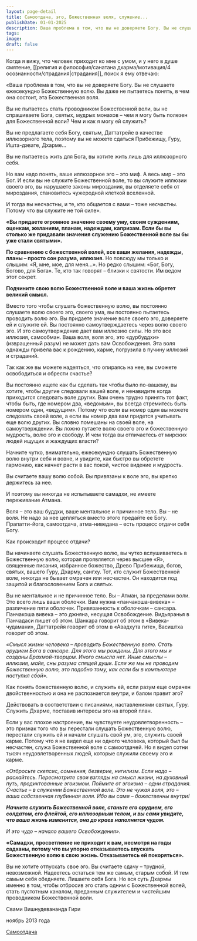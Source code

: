 ```yaml
---
layout: page-detail
title: Самоотдача, эго, Божественная воля, служение...
publishDate: 01-01-2025
description: Ваша проблема в том, что вы не доверяете Богу. Вы не слушаете ежесекундно Божественную волю. Вы даже не пытаетесь понять, в чем она состоит, эта Божественная воля.Вы не пытаетесь стать проводником Божественной воли, вы не спрашиваете Бога, святых, мудрых монахов – чем я могу быть полезен для Божественной воли? Чем и как я могу ей служить?
tags:
image:
draft: false
---
```

Когда я вижу, что человек приходит ко мне с умом, и у него в душе смятение, [[религия и философия/санатана дхарма/мотивация/4 осознанности/страдания|страдания]], поиск я ему отвечаю: 

«Ваша проблема в том, что вы не доверяете Богу. Вы не слушаете ежесекундно Божественную волю. Вы даже не пытаетесь понять, в чем она состоит, эта Божественная воля.

Вы не пытаетесь стать проводником Божественной воли, вы не спрашиваете Бога, святых, мудрых монахов – чем я могу быть полезен для Божественной воли? Чем и как я могу ей служить?

Вы не предлагаете себя Богу, святым, Даттатрейе в качестве иллюзорного тела, поэтому вы не можете сдаться Прибежищу, Гуру, Ишта-дэвате, Дхарме…

Вы не пытаетесь жить для Бога, вы хотите жить лишь для иллюзорного себя.

Но вам надо понять, ваше иллюзорное эго – это миф. А весь мир – это Бог. И если вы не служите Божественной воле, то вы служите иллюзии своего эго, вы нарушаете законы мироздания, вы отделяете себя от мироздания, становитесь чужеродной клеткой вселенной.

И тогда вы несчастны, и те, кто общается с вами – тоже несчастны. Потому что вы служите не той силе».

**«Вы придаете огромное значение своему уму, своим суждениям, оценкам, желаниям, планам, надеждам, капризам. Если бы вы столько же придавали значения служению Божественной воле вы бы уже стали святыми».**

**По сравнению с божественной волей, все ваши желания, надежды, планы – просто сон разума, иллюзия.** Но повсюду мы только и слышим: «Я, мне, мое, для меня...». Но редко слышим: «Бог, Богу, Богово, для Бога». Те, кто так говорят – близки к святости. Им ведом этот секрет.

**Подчините свою волю Божественной воле и ваша жизнь обретет великий смысл.**

Вместо того чтобы слушать божественную волю, вы постоянно слушаете волю своего эго, своего ума, вы постоянно пытаетесь проводить волю эго. Вы придаете значение воле своего эго, доверяете ей и служите ей. Вы постоянно самоутверждаетесь через волю своего эго. И это самоутверждение дает вам иллюзию силы. Но это все иллюзия, самообман. Ваша воля, воля эго, это «дурбуддхи» (извращенный разум) не может дать вам Освобождения. Эта воля однажды привела вас к рождению, карме, погрузила в пучину иллюзий и страданий. 

Так как же вы можете надеяться, что опираясь на нее, вы сможете освободиться и обрести счастье? 

Вы постоянно ищете как бы сделать так чтобы было по-вашему, вы хотите, чтобы другие следовали вашей воле, и ненавидите когда приходится следовать воле других. Вам очень трудно принять тот факт, чтобы быть, где номером два, «ведомым», вы всегда стремитесь быть номером один, «ведущим». Потому что если вы номер один вы можете следовать своей воле, а если вы номер два вам придется учитывать еще волю других. Вы словно помешаны на своей воле, на самоутверждении. Вы ложно путаете волю своего эго и божественную мудрость, волю эго и свободу. И чем тогда вы отличаетесь от мирских людей ищущих и жаждущих власти?

Начните чутко, внимательно, ежесекундно слушать Божественную волю внутри себя и вовне, и увидите, как быстро вы обретете гармонию, как начнет расти в вас покой, чистое видение и мудрость.

Вы считаете вашу волю собой. Вы привязаны к воле эго, вы крепко держитесь за нее.

И поэтому вы никогда не испытываете самадхи, не имеете переживание Атмана.

Воля – это ваш буддхи, ваше ментальное и причинное тело. Вы – не воля. Не надо за нее цепляться вместо этого предайте ее Богу. Прапатти-йога, самоотдача, атма-ниведана – есть процесс отдачи себя Богу.

Как происходит процесс отдачи?

Вы начинаете слушать Божественную волю, вы чутко вслушиваетесь в Божественную волю, которая проявляется через высшее «Я», священные писания, избранное божество, Древо Прибежища, богов, святых, вашего Гуру, Дхарму, сангху. Тот, кто служит Божественной воле, никогда не бывает омрачен или несчастен. Он находится под защитой и благословением Бога и святых.

Вы не ментальное и не причинное тело. Вы – Атман, за пределами воли. Это всего лишь ваши оболочки. Вам нужна «панчакоша-вивека» – различение пяти оболочек. Привязанность к оболочкам – сансара. Панчакоша вивека – это джняна, несущая Освобождение. Видьяранья в Панчадаси пишет об этом. Шанкара говорит об этом в «Вивека-чудамани», Даттатрейя говорит об этом в «Авадхута гите», Васиштха говорит об этом.

_«Смысл жизни человека – проводить Божественную волю. Стать орудием Бога в сансаре. Для этого мы рождены. Для этого мы и созданы Брахмой-творцом. Иного смысла нет. Иные смыслы – иллюзия, майя, сны разума спящей души. Если же мы не проводим Божественную волю, это подобно тому, как если бы в компьютере наступил сбой»._

Как понять божественную волю, и служить ей, если разум еще омрачен двойственностью и она не распознается внутри, и балом правит эго? 

Действовать в соответствии с писаниями, наставлениями святых, Гуру. Служить Дхарме, поставив интересы эго на второй план.

Если у вас плохое настроение, вы чувствуете неудовлетворенность – это признак того что вы перестали слушать Божественную волю, перестали служить ей и начали слушать свой ум, эго, служить своей карме. Потому что я не видел еще ни одного человека, который был бы несчастен, служа Божественной воле с самоотдачей. Но я видел сотни тысяч неудовлетворенных людей, которые служили своему эго и карме.

_«Отбросьте скепсис, сомнения, безверие, нигилизм. Если надо – раскайтесь. Пересмотрите свои взгляды на смысл жизни, на духовный путь, продиктованные эгоизмом. Поймите от эгоизма – одни страдания. Счастье – в служении Божественной воле. Это не чужая воля, это – ваша собственная глубинная воля. Ибо вы сами – божественны внутри!_

**_Начните служить Божественной воле, станьте его орудием, его солдатом, его флейтой, его иллюзорным телом, и вы сами увидите, что ваша жизнь изменится, она до краев наполнится чудом._**

_И это чудо – начало вашего Освобождения»._

**«Самадхи, просветление не приходит к вам, несмотря на годы садханы, потому что вы упорно отказываетесь впускать Божественную волю в свою жизнь. Отказываетесь ей покоряться».**

Вы не хотите отпускать свое эго. Вы считаете сдачу – трудной, невозможной. Надеетесь остаться тем же самым, старым собой. И тем самым себя обедняете. Лишаете себя Бога. Но вся суть Дхармы именно в том, чтобы отбросив эго стать одним с Божественной волей, стать пустотным каналом, преданным служителем и чистейшим проводником Божественной воли.

Свами Вишнудевананда Гири

ноябрь 2013 года

[Самоотдача](/binaries/file/news/f%5F884.docx)
  
  
